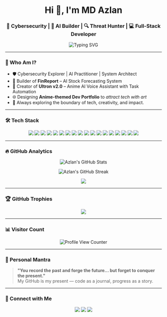 <h1 align="center">Hi 👋, I'm MD Azlan</h1>
<h3 align="center">🧠 Cybersecurity | 🤖 AI Builder | 🔍 Threat Hunter | 💻 Full-Stack Developer</h3>

<p align="center">
  <img src="https://readme-typing-svg.herokuapp.com?font=Fira+Code&size=22&duration=4000&pause=1000&color=37F7EF&center=true&vCenter=true&width=550&lines=Digital+Nomad+in+the+Cyberverse;AI+Engineer+with+a+Hacker+Mindset;Fullstack+Warrior+%7C+OSINT+Specialist;Building+Projects+That+Matter" alt="Typing SVG" />
</p>

---

### 🧠 Who Am I?

- 🛡️ Cybersecurity Explorer | AI Practitioner | System Architect  
- 🧩 Builder of **FinReport** – AI Stock Forecasting System  
- 🤖 Creator of **Ultron v2.0** – Anime AI Voice Assistant with Task Automation  
- 🌐 Designing **Anime-themed Dev Portfolio** to *attract tech with art*  
- 🧰 Always exploring the boundary of tech, creativity, and impact.

---

### 🛠️ Tech Stack

<p align="center">
  <!-- Languages -->
  <img src="https://img.shields.io/badge/Python-3776AB?style=for-the-badge&logo=python&logoColor=white"/>
  <img src="https://img.shields.io/badge/C++-00599C?style=for-the-badge&logo=c%2B%2B&logoColor=white"/>
  <img src="https://img.shields.io/badge/JavaScript-F7DF1E?style=for-the-badge&logo=javascript&logoColor=black"/>
  <img src="https://img.shields.io/badge/Node.js-339933?style=for-the-badge&logo=nodedotjs&logoColor=white"/>
  <img src="https://img.shields.io/badge/Bash-4EAA25?style=for-the-badge&logo=gnu-bash&logoColor=white"/>

  <!-- Frontend -->
  <img src="https://img.shields.io/badge/HTML5-E34F26?style=for-the-badge&logo=html5&logoColor=white"/>
  <img src="https://img.shields.io/badge/CSS3-1572B6?style=for-the-badge&logo=css3&logoColor=white"/>
  <img src="https://img.shields.io/badge/Tailwind_CSS-06B6D4?style=for-the-badge&logo=tailwind-css&logoColor=white"/>

  <!-- AI / ML -->
  <img src="https://img.shields.io/badge/PyTorch-EE4C2C?style=for-the-badge&logo=PyTorch&logoColor=white"/>
  <img src="https://img.shields.io/badge/TensorFlow-FF6F00?style=for-the-badge&logo=TensorFlow&logoColor=white"/>
  <img src="https://img.shields.io/badge/OpenAI-412991?style=for-the-badge&logo=openai&logoColor=white"/>
  <img src="https://img.shields.io/badge/BERT-20232A?style=for-the-badge&logo=data:image/svg+xml;base64,SVG_BASE64_HERE&logoColor=white"/>

  <!-- Cyber Tools -->
  <img src="https://img.shields.io/badge/Nmap-000000?style=for-the-badge&logo=nmap&logoColor=white"/>
  <img src="https://img.shields.io/badge/Wireshark-1679A7?style=for-the-badge&logo=wireshark&logoColor=white"/>
  <img src="https://img.shields.io/badge/Burp_Suite-FE7E00?style=for-the-badge&logoColor=white"/>

  <!-- Tools -->
  <img src="https://img.shields.io/badge/VS_Code-007ACC?style=for-the-badge&logo=visual-studio-code&logoColor=white"/>
  <img src="https://img.shields.io/badge/Figma-F24E1E?style=for-the-badge&logo=figma&logoColor=white"/>
  <img src="https://img.shields.io/badge/GitHub-181717?style=for-the-badge&logo=github&logoColor=white"/>
</p>

---

### 🔥 GitHub Analytics

<p align="center">
  <img src="https://github-readme-stats.vercel.app/api?username=Azlan078&show_icons=true&theme=radical" alt="Azlan's GitHub Stats" />
</p>

<p align="center">
  <img src="https://github-readme-streak-stats.herokuapp.com/?user=Azlan078&theme=tokyonight" alt="Azlan's GitHub Streak" />
</p>

<p align="center">
  <img src="https://github-readme-stats.vercel.app/api/top-langs/?username=Azlan078&layout=compact&theme=midnight-purple" />
</p>

---

### 🏆 GitHub Trophies

<p align="center">
  <img src="https://github-profile-trophy.vercel.app/?username=Azlan078&theme=gruvbox&margin-w=15&column=7"/>
</p>

---

### 📊 Visitor Count

<p align="center">
  <img src="https://komarev.com/ghpvc/?username=Azlan078&style=flat-square&color=blue" alt="Profile View Counter" />
</p>

---

### 💬 Personal Mantra
> **"You record the past and forge the future... but forget to conquer the present."**  
> My GitHub is my present — code as a journal, progress as a story.

---

### 🤝 Connect with Me

<p align="center">
  <a href="https://linkedin.com/in/mdazlan" target="_blank"><img src="https://img.shields.io/badge/LinkedIn-blue?style=for-the-badge&logo=linkedin&logoColor=white"/></a>
  <a href="mailto:yourmail@example.com"><img src="https://img.shields.io/badge/Gmail-D14836?style=for-the-badge&logo=gmail&logoColor=white"/></a>
  <a href="https://github.com/Azlan078"><img src="https://img.shields.io/badge/GitHub-000?style=for-the-badge&logo=github&logoColor=white"/></a>
</p>
